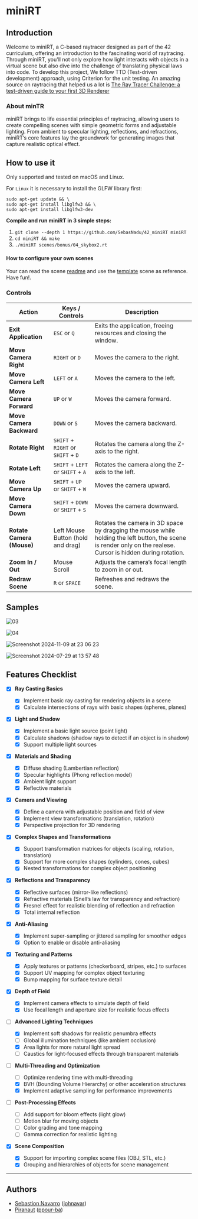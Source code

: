 # miniRT

## Introduction

Welcome to miniRT, a C-based raytracer designed as part of the 42 curriculum, offering an introduction to the fascinating world of raytracing. Through miniRT, you'll not only explore how light interacts with objects in a virtual scene but also dive into the challenge of translating physical laws into code.
To develop this project, We follow TTD (Test-driven development) approach, using Criterion for the unit testing. An amazing source on raytracing that helped us a lot is [The Ray Tracer Challenge: a test-driven guide to your first 3D Renderer](http://raytracerchallenge.com/)

### About minTR

miniRT brings to life essential principles of raytracing, allowing users to create compelling scenes with simple geometric forms and adjustable lighting. From ambient to specular lighting, reflections, and refractions, miniRT’s core features lay the groundwork for generating images that capture realistic optical effect.

## How to use it

Only supported and tested on macOS and Linux.

For `Linux` it is necessary to install the GLFW library first:

```
sudo apt-get update && \
sudo apt-get install libglfw3 && \
sudo apt-get install libglfw3-dev
```

<b>Compile and run miniRT in 3 simple steps:</b>

1. `git clone --depth 1 https://github.com/SebasNadu/42_miniRT miniRT`
2. `cd miniRT && make`
3. `./miniRT scenes/bonus/04_skybox2.rt`

#### How to configure your own scenes

Your can read the scene [readme](./scenes/readme.rt) and use the [template](./scenes/template.rt) scene as reference. Have fun!.

### Controls

| **Action**                | **Keys / Controls**                | **Description**                                                                                                                                                |
| ------------------------- | ---------------------------------- | -------------------------------------------------------------------------------------------------------------------------------------------------------------- |
| **Exit Application**      | `ESC` or `Q`                       | Exits the application, freeing resources and closing the window.                                                                                               |
| **Move Camera Right**     | `RIGHT` or `D`                     | Moves the camera to the right.                                                                                                                                 |
| **Move Camera Left**      | `LEFT` or `A`                      | Moves the camera to the left.                                                                                                                                  |
| **Move Camera Forward**   | `UP` or `W`                        | Moves the camera forward.                                                                                                                                      |
| **Move Camera Backward**  | `DOWN` or `S`                      | Moves the camera backward.                                                                                                                                     |
| **Rotate Right**          | `SHIFT` + `RIGHT` or `SHIFT` + `D` | Rotates the camera along the Z-axis to the right.                                                                                                              |
| **Rotate Left**           | `SHIFT` + `LEFT` or `SHIFT` + `A`  | Rotates the camera along the Z-axis to the left.                                                                                                               |
| **Move Camera Up**        | `SHIFT` + `UP` or `SHIFT` + `W`    | Moves the camera upward.                                                                                                                                       |
| **Move Camera Down**      | `SHIFT` + `DOWN` or `SHIFT` + `S`  | Moves the camera downward.                                                                                                                                     |
| **Rotate Camera (Mouse)** | Left Mouse Button (hold and drag)  | Rotates the camera in 3D space by dragging the mouse while holding the left button, the scene is render only on the realese. Cursor is hidden during rotation. |
| **Zoom In / Out**         | Mouse Scroll                       | Adjusts the camera’s focal length to zoom in or out.                                                                                                           |
| **Redraw Scene**          | `R` or `SPACE`                     | Refreshes and redraws the scene.                                                                                                                               |

## Samples

![03](https://github.com/user-attachments/assets/4a933c5d-0f65-4c83-9403-36adf4c4c193)

![04](https://github.com/user-attachments/assets/fb7bd35b-b453-4c35-8fc2-7052c1eec7ac)

![Screenshot 2024-11-09 at 23 06 23](https://github.com/user-attachments/assets/845289d0-23fa-416d-82df-f3df029770b8)

![Screenshot 2024-07-29 at 13 57 48](https://github.com/user-attachments/assets/597f2d5c-409b-4981-8135-b4fa30b92af0)


## Features Checklist

- [x] **Ray Casting Basics**

  - [x] Implement basic ray casting for rendering objects in a scene
  - [x] Calculate intersections of rays with basic shapes (spheres, planes)

- [x] **Light and Shadow**

  - [x] Implement a basic light source (point light)
  - [x] Calculate shadows (shadow rays to detect if an object is in shadow)
  - [x] Support multiple light sources

- [x] **Materials and Shading**

  - [x] Diffuse shading (Lambertian reflection)
  - [x] Specular highlights (Phong reflection model)
  - [x] Ambient light support
  - [x] Reflective materials

- [x] **Camera and Viewing**

  - [x] Define a camera with adjustable position and field of view
  - [x] Implement view transformations (translation, rotation)
  - [x] Perspective projection for 3D rendering

- [x] **Complex Shapes and Transformations**

  - [x] Support transformation matrices for objects (scaling, rotation, translation)
  - [x] Support for more complex shapes (cylinders, cones, cubes)
  - [x] Nested transformations for complex object positioning

- [x] **Reflections and Transparency**

  - [x] Reflective surfaces (mirror-like reflections)
  - [x] Refractive materials (Snell’s law for transparency and refraction)
  - [x] Fresnel effect for realistic blending of reflection and refraction
  - [x] Total internal reflection

- [x] **Anti-Aliasing**

  - [x] Implement super-sampling or jittered sampling for smoother edges
  - [x] Option to enable or disable anti-aliasing

- [x] **Texturing and Patterns**

  - [x] Apply textures or patterns (checkerboard, stripes, etc.) to surfaces
  - [x] Support UV mapping for complex object texturing
  - [x] Bump mapping for surface texture detail

- [x] **Depth of Field**

  - [x] Implement camera effects to simulate depth of field
  - [x] Use focal length and aperture size for realistic focus effects

- [ ] **Advanced Lighting Techniques**

  - [x] Implement soft shadows for realistic penumbra effects
  - [ ] Global illumination techniques (like ambient occlusion)
  - [x] Area lights for more natural light spread
  - [ ] Caustics for light-focused effects through transparent materials

- [ ] **Multi-Threading and Optimization**

  - [ ] Optimize rendering time with multi-threading
  - [x] BVH (Bounding Volume Hierarchy) or other acceleration structures
  - [x] Implement adaptive sampling for performance improvements

- [ ] **Post-Processing Effects**

  - [ ] Add support for bloom effects (light glow)
  - [ ] Motion blur for moving objects
  - [ ] Color grading and tone mapping
  - [ ] Gamma correction for realistic lighting

- [x] **Scene Composition**
  - [x] Support for importing complex scene files (OBJ, STL, etc.)
  - [x] Grouping and hierarchies of objects for scene management

---

## Authors

- [Sebastion Navarro](https://github.com/SebasNadu/) ([johnavar](https://profile.intra.42.fr/users/johnavar))
- [Piranaut](https://github.com/Piranaut) ([ppour-ba](https://profile.intra.42.fr/users/ppour-ba))
